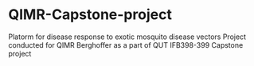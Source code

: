 # QIMR-Capstone-project
Platorm for disease response to exotic mosquito disease vectors 
Project conducted for QIMR Berghoffer as a part of QUT IFB398-399 Capstone project

